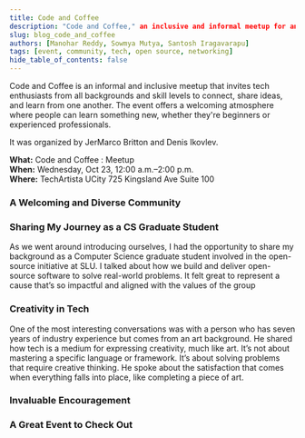 ```yaml
---
title: Code and Coffee
description: "Code and Coffee," an inclusive and informal meetup for anyone in the tech space open to people of all skill levels. It’s a great way to connect with people and learn something new.
slug: blog_code_and_coffee
authors: [Manohar Reddy, Sowmya Mutya, Santosh Iragavarapu]
tags: [event, community, tech, open source, networking]
hide_table_of_contents: false
---
```


Code and Coffee is an informal and inclusive meetup that invites tech enthusiasts from all backgrounds and skill levels to connect, share ideas, and learn from one another. The event offers a welcoming atmosphere where people can learn something new, whether they're beginners or experienced professionals.

It was organized by JerMarco Britton and Denis Ikovlev.

<!--truncate-->

**What:** Code and Coffee : Meetup    
**When:** Wednesday, Oct 23, 12:00 a.m.–2:00 p.m.  
**Where:** TechArtista UCity 725 Kingsland Ave Suite 100  

### A Welcoming and Diverse Community



### Sharing My Journey as a CS Graduate Student

As we went around introducing ourselves, I had the opportunity to share my background as a Computer Science graduate student involved in the open-source initiative at SLU. I talked about how we build and deliver open-source software to solve real-world problems. It felt great to represent a cause that’s so impactful and aligned with the values of the group

### Creativity in Tech

One of the most interesting conversations was with a person who has seven years of industry experience but comes from an art background. He shared how tech is a medium for expressing creativity, much like art. It’s not about mastering a specific language or framework. It’s about solving problems that require creative thinking. He spoke about the satisfaction that comes when everything falls into place, like completing a piece of art.

### Invaluable Encouragement



### A Great Event to Check Out
